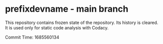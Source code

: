 # prefixdevname - main branch

This repository contains frozen state of the repository.
Its history is cleared. It is used only for static code
analysis with Codacy.

Commit Time: 1685560134